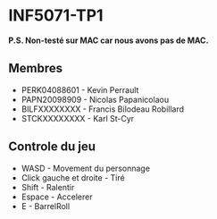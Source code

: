 # INF5071-TP1

**P.S. Non-testé sur MAC car nous avons pas de MAC.**


## Membres

* PERK04088601 - Kevin Perrault
* PAPN20098909 - Nicolas Papanicolaou
* BILFXXXXXXXX - Francis Bilodeau Robillard
* STCKXXXXXXXX - Karl St-Cyr

## Controle du jeu

* WASD - Movement du personnage
* Click gauche et droite - Tiré
* Shift - Ralentir
* Espace - Accelerer
* E - BarrelRoll

